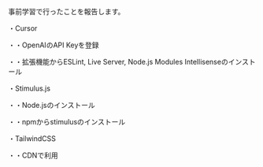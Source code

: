 事前学習で行ったことを報告します。

・Cursor

・・OpenAIのAPI Keyを登録

・・拡張機能からESLint, Live Server, Node.js Modules Intellisenseのインストール

・Stimulus.js

・・Node.jsのインストール

・・npmからstimulusのインストール

・TailwindCSS

・・CDNで利用
